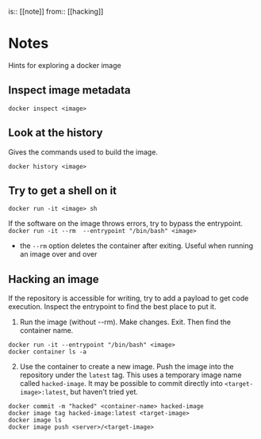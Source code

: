 is:: [[note]]
from:: [[hacking]]

# Notes
Hints for exploring a docker image

## Inspect image metadata
```docker inspect <image>```

## Look at the history
Gives the commands used to build the image.

```docker history <image>```

## Try to get a shell on it
```docker run -it <image> sh```

If the software on the image throws errors, try to bypass the entrypoint.
```docker run -it --rm  --entrypoint "/bin/bash" <image>```
* the ```--rm``` option deletes the container after exiting. Useful when running an image over and over

## Hacking an image
If the repository is accessible for writing, try to add a payload to get code execution. Inspect the entrypoint to find the best place to put it.

1) Run the image (without --rm). Make changes. Exit. Then find the container name.

```
docker run -it --entrypoint "/bin/bash" <image>
docker container ls -a
```

2) Use the container to create a new image. Push the image into the repository under the ```latest``` tag. This uses a temporary image name called ```hacked-image```. It may be possible to commit directly into ```<target-image>:latest```, but haven't tried yet.

```
docker commit -m "hacked" <container-name> hacked-image
docker image tag hacked-image:latest <target-image>
docker image ls
docker image push <server>/<target-image>
```
